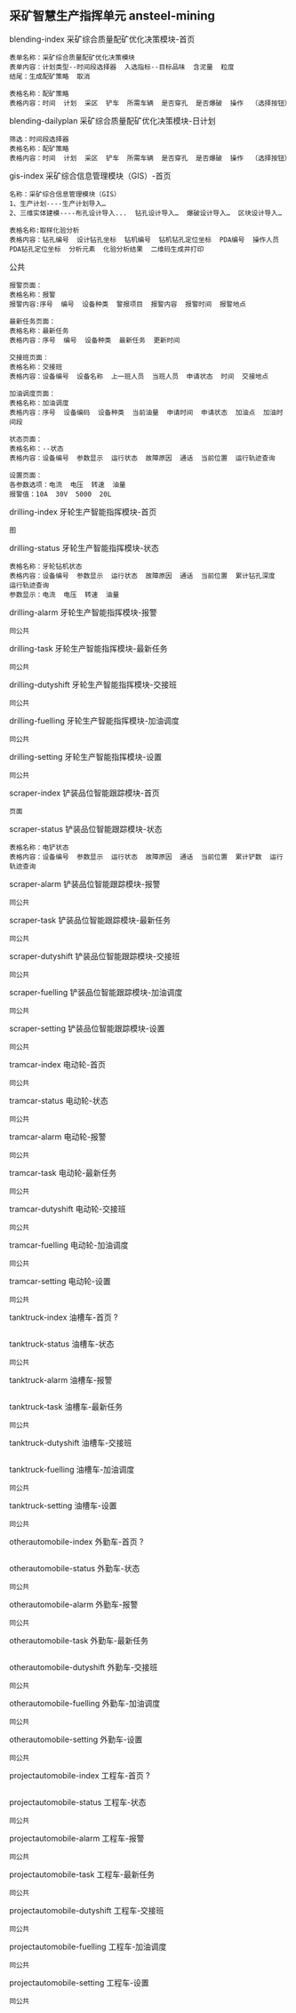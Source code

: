 ## 采矿智慧生产指挥单元 ansteel-mining
blending-index 采矿综合质量配矿优化决策模块-首页
```
表单名称：采矿综合质量配矿优化决策模块
表单内容：计划类型--时间段选择器  入选指标--目标品味  含泥量  粒度
结尾：生成配矿策略  取消

表格名称：配矿策略
表格内容：时间  计划  采区  铲车  所需车辆  是否穿孔  是否爆破  操作  （选择按钮）
```
blending-dailyplan 采矿综合质量配矿优化决策模块-日计划
```
筛选：时间段选择器
表格名称：配矿策略
表格内容：时间  计划  采区  铲车  所需车辆  是否穿孔  是否爆破  操作  （选择按钮）
```
gis-index 采矿综合信息管理模块（GIS）-首页
```
名称：采矿综合信息管理模块（GIS）
1、生产计划----生产计划导入…
2、三维实体建模----布孔设计导入...  钻孔设计导入…  爆破设计导入…  区块设计导入…

表格名称:取样化验分析
表格内容：钻孔编号  设计钻孔坐标  钻机编号  钻机钻孔定位坐标  PDA编号  操作人员  PDA钻孔定位坐标  分析元素  化验分析结果  二维码生成并打印
```
公共
```
报警页面：
表格名称：报警
报警内容:序号  编号  设备种类  警报项目  报警内容  报警时间  报警地点

最新任务页面：
表格名称：最新任务
表格内容：序号  编号  设备种类  最新任务  更新时间

交接班页面：
表格名称：交接班
表格内容：设备编号  设备名称  上一班人员  当班人员  申请状态  时间  交接地点

加油调度页面：
表格名称：加油调度
表格内容：序号  设备编码  设备种类  当前油量  申请时间  申请状态  加油点  加油时间段

状态页面：
表格名称：--状态
表格内容：设备编号  参数显示  运行状态  故障原因  通话  当前位置  运行轨迹查询

设置页面：
各参数选项：电流  电压  转速  油量
报警值：10A  30V  5000  20L
```
drilling-index 牙轮生产智能指挥模块-首页
```
图
```
drilling-status 牙轮生产智能指挥模块-状态
```
表格名称：牙轮钻机状态
表格内容：设备编号  参数显示  运行状态  故障原因  通话  当前位置  累计钻孔深度  运行轨迹查询
参数显示：电流  电压  转速  油量

```
drilling-alarm 牙轮生产智能指挥模块-报警
```
同公共
```
drilling-task 牙轮生产智能指挥模块-最新任务
```
同公共
```
drilling-dutyshift 牙轮生产智能指挥模块-交接班
```
同公共
```
drilling-fuelling 牙轮生产智能指挥模块-加油调度
```
同公共
```
drilling-setting 牙轮生产智能指挥模块-设置
```
同公共
```
scraper-index 铲装品位智能跟踪模块-首页
```
页面
```
scraper-status 铲装品位智能跟踪模块-状态
```
表格名称：电铲状态
表格内容：设备编号  参数显示  运行状态  故障原因  通话  当前位置  累计铲数  运行轨迹查询
```
scraper-alarm 铲装品位智能跟踪模块-报警
```
同公共
```
scraper-task 铲装品位智能跟踪模块-最新任务
```
同公共
```
scraper-dutyshift 铲装品位智能跟踪模块-交接班
```
同公共
```
scraper-fuelling 铲装品位智能跟踪模块-加油调度
```
同公共
```
scraper-setting 铲装品位智能跟踪模块-设置
```
同公共
```

tramcar-index 电动轮-首页
```
同公共
```
tramcar-status 电动轮-状态
```
同公共
```
tramcar-alarm 电动轮-报警
```
同公共
```
tramcar-task 电动轮-最新任务
```
同公共
```
tramcar-dutyshift 电动轮-交接班
```
同公共
```
tramcar-fuelling 电动轮-加油调度
```
同公共
```
tramcar-setting 电动轮-设置
```
同公共
```
tanktruck-index 油槽车-首页 ?
```

```
tanktruck-status 油槽车-状态
```
同公共
```
tanktruck-alarm 油槽车-报警
```

```
tanktruck-task 油槽车-最新任务
```
同公共
```
tanktruck-dutyshift 油槽车-交接班
```

```
tanktruck-fuelling 油槽车-加油调度
```
同公共
```
tanktruck-setting 油槽车-设置
```
同公共
```
otherautomobile-index 外勤车-首页 ?
```

```
otherautomobile-status 外勤车-状态
```
同公共
```
otherautomobile-alarm 外勤车-报警
```
同公共
```
otherautomobile-task 外勤车-最新任务
```

```
otherautomobile-dutyshift 外勤车-交接班
```
同公共
```
otherautomobile-fuelling 外勤车-加油调度
```
同公共
```
otherautomobile-setting 外勤车-设置
```
同公共
```

projectautomobile-index 工程车-首页 ?
```

```
projectautomobile-status 工程车-状态
```
同公共
```
projectautomobile-alarm 工程车-报警
```
同公共
```
projectautomobile-task 工程车-最新任务
```
同公共
```
projectautomobile-dutyshift 工程车-交接班
```
同公共
```
projectautomobile-fuelling 工程车-加油调度
```
同公共
```
projectautomobile-setting 工程车-设置
```
同公共
```
